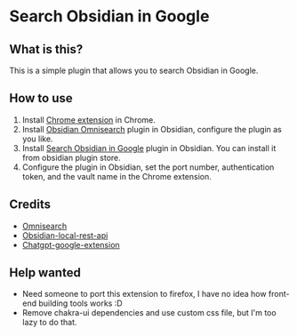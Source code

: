 # Search Obsidian in Google

## What is this?
This is a simple plugin that allows you to search Obsidian in Google.

## How to use
1. Install [Chrome extension](https://chrome.google.com/webstore/detail/search-obsidian-in-google/dkefnggaipjamcbnjdlapgilhlaikbme) in Chrome.
2. Install [Obsidian Omnisearch](https://github.com/scambier/obsidian-omnisearch) plugin in Obsidian, configure the plugin as you like.
3. Install [Search Obsidian in Google](https://github.com/qazxcdswe123/search-obsidian-in-google) plugin in Obsidian. You can install it from obsidian plugin store.
4. Configure the plugin in Obsidian, set the port number, authentication token, and the vault name in the Chrome extension.

## Credits
- [Omnisearch](https://github.com/scambier/obsidian-omnisearch)
- [Obsidian-local-rest-api](https://github.com/coddingtonbear/obsidian-local-rest-api/)
- [Chatgpt-google-extension](https://github.com/wong2/chatgpt-google-extension)

## Help wanted
- Need someone to port this extension to firefox, I have no idea how front-end building tools works :D
- Remove chakra-ui dependencies and use custom css file, but I'm too lazy to do that.
